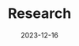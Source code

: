 ---
title: Research
date: 2023-12-16
type: landing

sections:
  # - block: hero
  #   content:
  #     title: |
  #       Wowchemy
  #       Research Group
  #     image:
  #       filename: welcome.jpg
  #     text: |
  #       <br>
        
  #       The **Wowchemy Research Group** has been a center of excellence for Artificial Intelligence research, teaching, and practice since its founding in 2016.
  
  - block: markdown
    content:
      title: What is VAR
      image:
        filename: WhatisVAR-Copilot.jpg
      text: |
        <br>
        See copilot's answer.

  - block: collection
    content:
      title: Brain-Machine Fusion
      subtitle: From brain-in-the-loop to brain-out-of-the-loop
      text:
      count: 5
      filters:
        author: ''
        category: ''
        exclude_featured: false
        publication_type: ''
        tag: ''
      offset: 0
      order: desc
      page_type: highlights-fusion
    design:
      view: compact
      columns: '1'
  
  - block: collection
    content:
      title: Computer Vision
      subtitle: 
      text:
      count: 5
      filters:
        author: ''
        category: ''
        exclude_featured: false
        publication_type: ''
        tag: ''
      offset: 0
      order: desc
      page_type: highlights-cv
    design:
      view: compact
      columns: '1'

  - block: collection
    content:
      title: Medical Image Analysis
      subtitle: 
      text:
      count: 5
      filters:
        author: ''
        category: ''
        exclude_featured: false
        publication_type: ''
        tag: ''
      offset: 0
      order: desc
      page_type: highlights-mia
    design:
      view: compact
      columns: '1'

  # - block: markdown
  #   content:
  #     title: Brain-Machine Fusion
  #     subtitle: From brain-in-the-loop to brain-out-of-the-loop
  #     text: abstract here
  #     url: ../highlights/
  #   design:
  #     columns: '1'
  #     background:
  #       image: 
  #         filename: AI_Eye.jpg
  #         filters:
  #           brightness: 1
  #         parallax: false
  #         position: center
  #         size: cover
  #         text_color_light: true
  #     spacing:
  #       padding: ['20px', '0', '20px', '0']
  #     css_class: fullscreen
  
  # - block: markdown
  #   content:
  #     title: Brain-Machine Fusion
  #     subtitle: From brain-in-the-loop to brain-out-of-the-loop
  #     text: |
  #       {{% cta cta_link="./highlights-fusion.html" cta_text="Research Highlights →" %}}
  #   design:
  #     columns: '1'
---